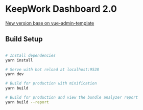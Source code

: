 # KeepWork Dashboard 2.0

[New version base on vue-admin-template](http://panjiachen.github.io/vue-admin-template)

## Build Setup

```bash

# Install dependencies
yarn install

# Serve with hot reload at localhost:9528
yarn dev

# Build for production with minification
yarn build

# Build for production and view the bundle analyzer report
yarn build --report
```
